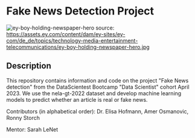 # Fake News Detection Project
![ey-boy-holding-newspaper-hero](https://github.com/ElisaHofmann/fakenews/assets/57946692/d9b57435-74b3-4403-a8f6-52d6794af33d)
source: https://assets.ey.com/content/dam/ey-sites/ey-com/de_de/topics/technology-media-entertainment-telecommunications/ey-boy-holding-newspaper-hero.jpg

## Description
This repository contains information and code on the project "Fake News detection" from the DataScientest Bootcamp "Data Scientist" cohort April 2023. We use the nela-gt-2022 dataset and develop machine learning models to predict whether an article is real or fake news.

Contributors (in alphabetical order): Dr. Elisa Hofmann, Amer Osmanovic, Ronny Storch

Mentor: Sarah LeNet

